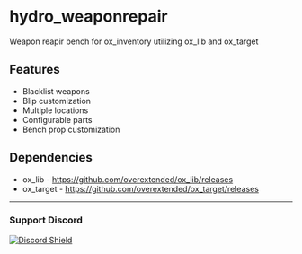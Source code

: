 # hydro_weaponrepair

Weapon reapir bench for ox_inventory utilizing ox_lib and ox_target

## Features
- Blacklist weapons
- Blip customization
- Multiple locations
- Configurable parts
- Bench prop customization

## Dependencies
- ox_lib - https://github.com/overextended/ox_lib/releases
- ox_target - https://github.com/overextended/ox_target/releases

---

### Support Discord
<a href='https://discord.gg/xjjt5PNezq'>![Discord Shield](https://discordapp.com/api/guilds/1226950530098790540/widget.png?style=banner3)</a>
